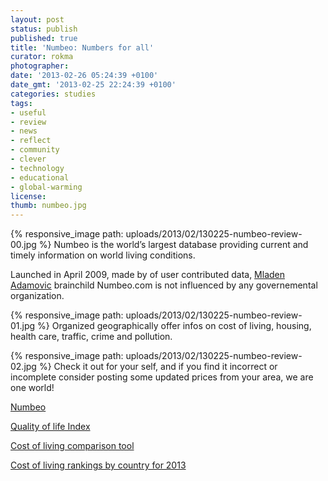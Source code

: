```yaml
---
layout: post
status: publish
published: true
title: 'Numbeo: Numbers for all'
curator: rokma
photographer:
date: '2013-02-26 05:24:39 +0100'
date_gmt: '2013-02-25 22:24:39 +0100'
categories: studies
tags:
- useful
- review
- news
- reflect
- community
- clever
- technology
- educational
- global-warming
license:
thumb: numbeo.jpg
---
```


{% responsive_image path: uploads/2013/02/130225-numbeo-review-00.jpg %}
Numbeo is the world&rsquo;s largest database providing current and timely information on world living conditions.

Launched in April 2009, made by of user contributed data, <a href="http://www.numbeo.com/common/about.jsp" title="about numbeo" target="_blank">Mladen Adamovic</a> brainchild Numbeo.com is not influenced by any governemental organization.

{% responsive_image path: uploads/2013/02/130225-numbeo-review-01.jpg %}
Organized geographically offer infos on cost of living, housing, health care, traffic, crime and pollution.

{% responsive_image path: uploads/2013/02/130225-numbeo-review-02.jpg %}
Check it out for your self, and if you find it incorrect or incomplete consider posting some updated prices from your area, we are one world!

<a href="http://munbeo.com" title="munbeo - wisdom of the crowd " target="_blank">Numbeo</a>

<a href="http://www.numbeo.com/quality-of-life/rankings_by_country.jsp" title="Quality of Life Index for Country for 2013" target="_blank">Quality of life Index</a>

<a href="http://www.numbeo.com/cost-of-living/comparison.jsp" title="Using this tool you can compare cost of living and it's indicators" target="_blank">Cost of living comparison tool</a>

<a href="http://www.numbeo.com/cost-of-living/rankings_by_country.jsp" title="Cost of living rankings by country for 2013" target="_blank">Cost of living rankings by country for 2013</a>
